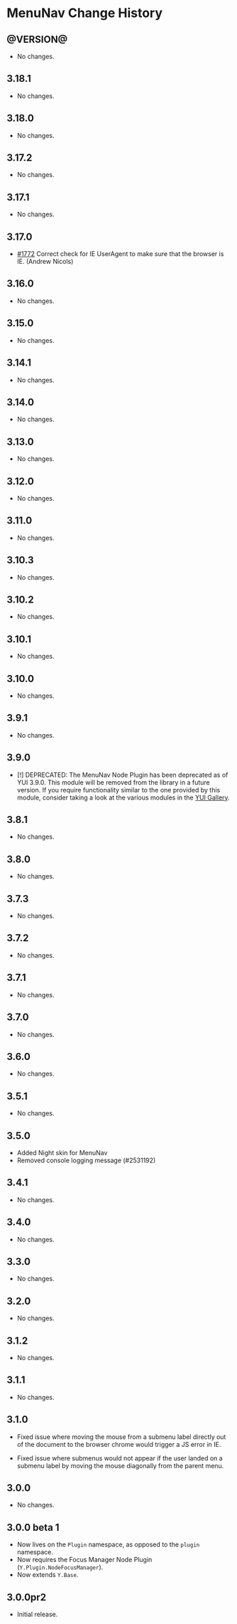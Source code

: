 MenuNav Change History
======================

@VERSION@
------

* No changes.

3.18.1
------

* No changes.

3.18.0
------

* No changes.

3.17.2
------

* No changes.

3.17.1
------

* No changes.

3.17.0
------

* [#1772][] Correct check for IE UserAgent to make sure that the browser is IE. (Andrew Nicols)

[#1772]: https://github.com/yui/yui3/pull/1772

3.16.0
------

* No changes.

3.15.0
------

* No changes.

3.14.1
------

* No changes.

3.14.0
------

* No changes.

3.13.0
------

* No changes.

3.12.0
------

* No changes.

3.11.0
------

* No changes.

3.10.3
------

* No changes.

3.10.2
------

* No changes.

3.10.1
------

* No changes.

3.10.0
------

* No changes.

3.9.1
-----

* No changes.

3.9.0
-----

* [!] DEPRECATED: The MenuNav Node Plugin has been deprecated as of YUI 3.9.0.
  This module will be removed from the library in a future version. If you
  require functionality similar to the one provided by this module, consider
  taking a look at the various modules in the
  [YUI Gallery](http://yuilibrary.com/gallery/).

3.8.1
-----

* No changes.

3.8.0
-----

* No changes.

3.7.3
-----

* No changes.

3.7.2
-----

* No changes.

3.7.1
-----

* No changes.

3.7.0
-----

* No changes.

3.6.0
-----

* No changes.

3.5.1
-----

  * No changes.

3.5.0
-----

  * Added Night skin for MenuNav
  * Removed console logging message (#2531192)


3.4.1
-----

  * No changes.


3.4.0
-----

  * No changes.


3.3.0
-----

  * No changes.


3.2.0
-----

  * No changes.


3.1.2
-----

  * No changes.


3.1.1
-----

  * No changes.


3.1.0
-----

  * Fixed issue where moving the mouse from a submenu label directly out of the
    document to the browser chrome would trigger a JS error in IE.

  * Fixed issue where submenus would not appear if the user landed on a submenu
    label by moving the mouse diagonally from the parent menu.

3.0.0
-----

  * No changes.


3.0.0 beta 1
------------

  * Now lives on the `Plugin` namespace, as opposed to the `plugin` namespace.
  * Now requires the Focus Manager Node Plugin (`Y.Plugin.NodeFocusManager`).
  * Now extends `Y.Base`.


3.0.0pr2
--------

  * Initial release.
